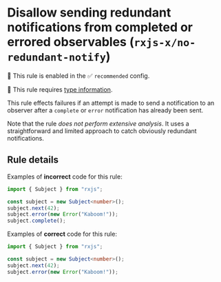 # Disallow sending redundant notifications from completed or errored observables (`rxjs-x/no-redundant-notify`)

💼 This rule is enabled in the ✅ `recommended` config.

💭 This rule requires [type information](https://typescript-eslint.io/linting/typed-linting).

<!-- end auto-generated rule header -->

This rule effects failures if an attempt is made to send a notification to an observer after a `complete` or `error` notification has already been sent.

Note that the rule _does not perform extensive analysis_. It uses a straightforward and limited approach to catch obviously redundant notifications.

## Rule details

Examples of **incorrect** code for this rule:

```ts
import { Subject } from "rxjs";

const subject = new Subject<number>();
subject.next(42);
subject.error(new Error("Kaboom!"));
subject.complete();
```

Examples of **correct** code for this rule:

```ts
import { Subject } from "rxjs";

const subject = new Subject<number>();
subject.next(42);
subject.error(new Error("Kaboom!"));
```
